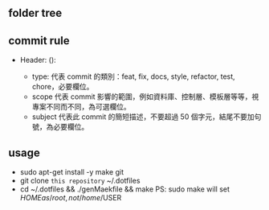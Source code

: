 ## folder tree



## commit rule
- Header: <type>(<scope>): <subject>
  - type: 代表 commit 的類別：feat, fix, docs, style, refactor, test, chore，必要欄位。
  - scope 代表 commit 影響的範圍，例如資料庫、控制層、模板層等等，視專案不同而不同，為可選欄位。
  - subject 代表此 commit 的簡短描述，不要超過 50 個字元，結尾不要加句號，為必要欄位。

## usage

- sudo apt-get install -y make git
- git clone `this repository` ~/.dotfiles
- cd ~/.dotfiles && ./genMaekfile && make
  PS: sudo make will set $HOME as /root, not /home/$USER
